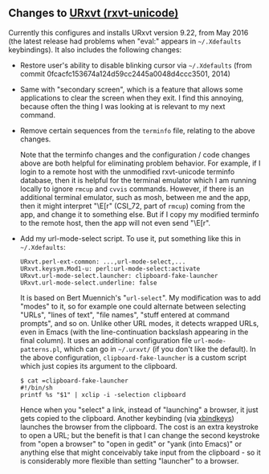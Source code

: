 ## Changes to [URxvt (rxvt-unicode)](http://software.schmorp.de/pkg/rxvt-unicode.html)

Currently this configures and installs URxvt version 9.22, from May 2016 (the latest release had problems when "eval:" appears in `~/.Xdefaults` keybindings). It also includes the following changes:

* Restore user's ability to disable blinking cursor via `~/.Xdefaults` (from commit 0fcacfc153674a124d59cc2445a0048d4ccc3501, 2014)

* Same with "secondary screen", which is a feature that allows some applications to clear the screen when they exit. I find this annoying, because often the thing I was looking at is relevant to my next command.

* Remove certain sequences from the `terminfo` file, relating to the above changes.

  Note that the terminfo changes and the configuration / code changes above are both helpful for eliminating problem behavior. For example, if I login to a remote host with the unmodified rxvt-unicode terminfo database, then it is helpful for the terminal emulator which I am running locally to ignore `rmcup` and `cvvis` commands. However, if there is an additional terminal emulator, such as mosh, between me and the app, then it might interpret "\E[r" (CSI_72, part of `rmcup`) coming from the app, and change it to something else. But if I copy my modified terminfo to the remote host, then the app will not even send "\E[r".

* Add my url-mode-select script. To use it, put something like this in `~/.Xdefaults`:

      URxvt.perl-ext-common: ...,url-mode-select,...
      URxvt.keysym.Mod1-u: perl:url-mode-select:activate
      URxvt.url-mode-select.launcher: clipboard-fake-launcher
      URxvt.url-mode-select.underline: false

  It is based on Bert Muennich's "`url-select`". My modification was to add "modes" to it, so for example one could alternate between selecting "URLs", "lines of text", "file names", "stuff entered at command prompts", and so on. Unlike other URL modes, it detects wrapped URLs, even in Emacs (with the line-continuation backslash appearing in the final column). It uses an additional configuration file `url-mode-patterns.pl`, which can go in `~/.urxvt/` (if you don't like the default). In the above configuration, `clipboard-fake-launcher` is a custom script which just copies its argument to the clipboard.

      $ cat =clipboard-fake-launcher
      #!/bin/sh
      printf %s "$1" | xclip -i -selection clipboard

  Hence when you "select" a link, instead of "launching" a browser, it just gets copied to the clipboard. Another keybinding (via [xbindkeys](https://wiki.archlinux.org/index.php/Xbindkeys)) launches the browser from the clipboard. The cost is an extra keystroke to open a URL; but the benefit is that I can change the second keystroke from "open a browser" to "open in gedit" or "yank (into Emacs)" or anything else that might conceivably take input from the clipboard - so it is considerably more flexible than setting "launcher" to a browser.
